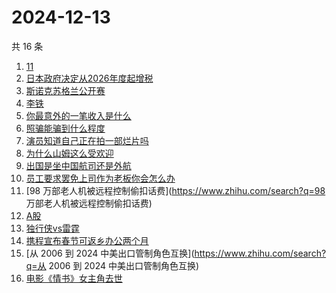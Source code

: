 # 2024-12-13

共 16 条

<!-- BEGIN ZHIHUSEARCH -->
<!-- 最后更新时间 Fri Dec 13 2024 20:45:01 GMT+0800 (China Standard Time) -->
1. [11](https://www.zhihu.com/search?q=11)
1. [日本政府决定从2026年度起增税](https://www.zhihu.com/search?q=日本政府决定从2026年度起增税)
1. [斯诺克苏格兰公开赛](https://www.zhihu.com/search?q=斯诺克苏格兰公开赛)
1. [李铁](https://www.zhihu.com/search?q=李铁)
1. [你最意外的一笔收入是什么](https://www.zhihu.com/search?q=你最意外的一笔收入是什么)
1. [照骗能骗到什么程度](https://www.zhihu.com/search?q=照骗能骗到什么程度)
1. [演员知道自己正在拍一部烂片吗](https://www.zhihu.com/search?q=演员知道自己正在拍一部烂片吗)
1. [为什么山姆这么受欢迎](https://www.zhihu.com/search?q=为什么山姆这么受欢迎)
1. [出国是坐中国航司还是外航](https://www.zhihu.com/search?q=出国是坐中国航司还是外航)
1. [员工要求罢免上司作为老板你会怎么办](https://www.zhihu.com/search?q=员工要求罢免上司作为老板你会怎么办)
1. [98 万部老人机被远程控制偷扣话费](https://www.zhihu.com/search?q=98 万部老人机被远程控制偷扣话费)
1. [A股](https://www.zhihu.com/search?q=A股)
1. [独行侠vs雷霆](https://www.zhihu.com/search?q=独行侠vs雷霆)
1. [携程宣布春节可返乡办公两个月](https://www.zhihu.com/search?q=携程宣布春节可返乡办公两个月)
1. [从 2006 到 2024 中美出口管制角色互换](https://www.zhihu.com/search?q=从 2006 到 2024 中美出口管制角色互换)
1. [电影《情书》女主角去世](https://www.zhihu.com/search?q=电影《情书》女主角去世)
<!-- END ZHIHUSEARCH -->
